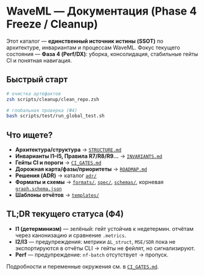 # WaveML — Документация (Phase 4 Freeze / Cleanup)

Этот каталог — **единственный источник истины (SSOT)** по архитектуре, инвариантам и процессам WaveML.
Фокус текущего состояния — **Фаза 4 (Perf/DX)**: уборка, консолидация, стабильные гейты CI и понятная навигация.

## Быстрый старт

```bash
# очистка артефактов
zsh scripts/cleanup/clean_repo.zsh

# глобальная проверка (Ф4)
bash scripts/test/run_global_test.sh
```

## Что ищете?

- **Архитектура/структура** → [`STRUCTURE.md`](STRUCTURE.md)  
- **Инварианты I1–I5, Правила R7/R8/R9…** → [`INVARIANTS.md`](INVARIANTS.md)  
- **Гейты CI и пороги** → [`CI_GATES.md`](CI_GATES.md)  
- **Дорожная карта/фазы/приоритеты** → [`ROADMAP.md`](ROADMAP.md)  
- **Решения (ADR)** → каталог [`adr/`](adr/)  
- **Форматы и схемы** → [`formats/`](formats/), [`spec/`](spec/), [`schemas/`](schemas/), корневая [`graph.schema.json`](graph.schema.json)  
- **Шаблоны отчётов** → [`templates/`](templates/)  

## TL;DR текущего статуса (Ф4)

- **I1 (детерминизм)** — зелёный: гейт устойчив к недетермин. отчётам через канонизацию и сравнение `.metrics`.  
- **I2/I3** — предупреждения: метрики `ΔL_struct`, `MSE/SDR` пока не экспортируются в отчёты CLI → гейты не фейлят, но сигнализируют.  
- **Perf** — предупреждение: `nf-batch` отсутствует → пропуск.

Подробности и переменные окружения см. в [`CI_GATES.md`](CI_GATES.md).
